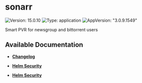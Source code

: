 # sonarr

![Version: 15.0.10](https://img.shields.io/badge/Version-15.0.10-informational?style=flat-square) ![Type: application](https://img.shields.io/badge/Type-application-informational?style=flat-square) ![AppVersion: "3.0.9.1549"](https://img.shields.io/badge/AppVersion-"3.0.9.1549"-informational?style=flat-square)

Smart PVR for newsgroup and bittorrent users

## Available Documentation

- [**Changelog**](CHANGELOG)

- [**Helm Security**](container-security)

- [**Helm Security**](helm-security)

